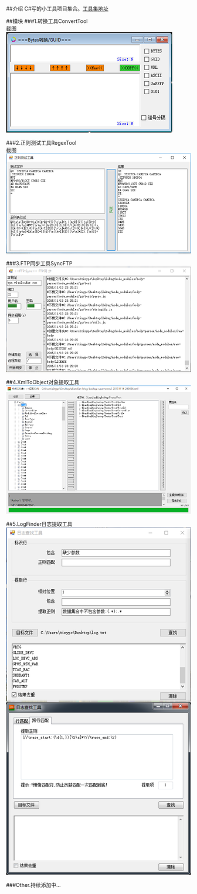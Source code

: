 ##介绍
C#写的小工具项目集合。[工具集地址](https://github.com/tinygg/Tools.Net)

##模块
###1.转换工具ConvertTool  
截图  
![ConvertTool](https://github.com/tinygg/Tools.Net/blob/master/Convert/convert.png?raw=true)  

###2.正则测试工具RegexTool  
截图  
![RegexTool](https://raw.githubusercontent.com/tinygg/Tools.Net/master/Regex/regex.png)  

###3.FTP同步工具SyncFTP  
![SyncFTP](https://raw.githubusercontent.com/tinygg/Tools.Net/master/SyncFTP/ftp_sync.png)  

##4.XmlToObject对象提取工具  
![XmlToObject](https://raw.githubusercontent.com/tinygg/Tools.Net/master/XmlToObject/XmlToObject.png)  

##5.LogFinder日志提取工具  
![XmlToObject](https://raw.githubusercontent.com/tinygg/Tools.Net/master/LogFinder/LogFinder.png)  
![LogFinder2](https://raw.githubusercontent.com/tinygg/Tools.Net/master/LogFinder/LogFinder2.png)  

###Other.持续添加中...

